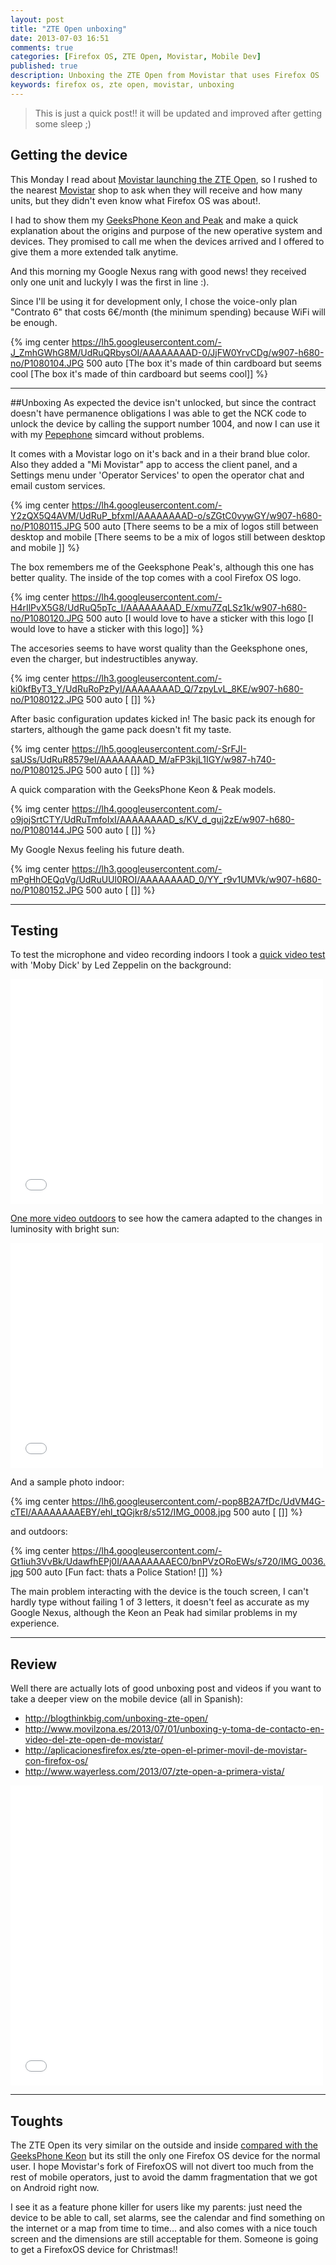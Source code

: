 ```yaml
---
layout: post
title: "ZTE Open unboxing"
date: 2013-07-03 16:51
comments: true
categories: [Firefox OS, ZTE Open, Movistar, Mobile Dev]
published: true
description: Unboxing the ZTE Open from Movistar that uses Firefox OS
keywords: firefox os, zte open, movistar, unboxing
---
```


> This is just a quick post!! it will be updated and improved after getting some sleep ;)

## Getting the device
This Monday I read about [Movistar launching the ZTE Open](http://firefoxosguide.com/firefox-os/zte-open-to-launch-tomorrow-in-spain-venezuela-colombia-on-15th-july.html/ "Movistar zte open launch"), so I rushed to the nearest [Movistar](http://www.movistar.es "Movistar") shop to ask when they will receive and how many units, but they didn't even know what Firefox OS was about!.

I had to show them my [GeeksPhone Keon and Peak](http://shop.geeksphone.com/en/3-phones "Geeksphone mobiles") and make a quick explanation about the origins and purpose of the new operative system and devices. They promised to call me when the devices arrived and I offered to give them a more extended talk anytime.

And this morning my Google Nexus rang with good news! they received only one unit and luckyly I was the first in line :).

Since I'll be using it for development only, I chose the voice-only plan "Contrato 6" that costs 6€/month (the minimum spending) because WiFi will be enough.

{% img center https://lh5.googleusercontent.com/-J_ZmhGWhG8M/UdRuQRbysOI/AAAAAAAAD-0/JjFW0YrvCDg/w907-h680-no/P1080104.JPG 500 auto [The box it's made of thin cardboard but seems cool [The box it's made of thin cardboard but seems cool]] %}

---
##Unboxing
As expected the device isn't unlocked, but since the contract doesn't have permanence obligations I was able to get the NCK code to unlock the device by calling the support number 1004, and now I can use it with my [Pepephone](https://www.pepephone.com/ "Pepephone") simcard without problems.

It comes with a Movistar logo on it's back and in a their brand blue color. Also they added a "Mi Movistar" app to access the client panel, and a Settings menu under 'Operator Services' to open the operator chat and email custom services.

{% img center https://lh4.googleusercontent.com/-Y2zQX5Q4AVM/UdRuP_bfxmI/AAAAAAAAD-o/sZGtC0vywGY/w907-h680-no/P1080115.JPG 500 auto [There seems to be a mix of logos still between desktop and mobile [There seems to be a mix of logos still between desktop and mobile ]] %}

The box remembers me of the Geeksphone Peak's, although this one has better quality. The inside of the top comes with a cool Firefox OS logo.

{% img center https://lh4.googleusercontent.com/-H4rIlPvX5G8/UdRuQ5pTc_I/AAAAAAAAD_E/xmu7ZqLSz1k/w907-h680-no/P1080120.JPG 500 auto [I would love to have a sticker with this logo [I would love to have a sticker with this logo]] %}

The accesories seems to have worst quality than the Geeksphone ones, even the charger, but indestructibles anyway.

{% img center https://lh3.googleusercontent.com/-ki0kfByT3_Y/UdRuRoPzPyI/AAAAAAAAD_Q/7zpyLvL_8KE/w907-h680-no/P1080122.JPG 500 auto [ []] %}

After basic configuration updates kicked in! The basic pack its enough for starters, although the game pack doesn't fit my taste.

{% img center https://lh5.googleusercontent.com/-SrFJI-saUSs/UdRuR8579eI/AAAAAAAAD_M/aFP3kjL1IGY/w987-h740-no/P1080125.JPG 500 auto [ []] %}

A quick comparation with the GeeksPhone Keon & Peak models.

{% img center https://lh4.googleusercontent.com/-o9jojSrtCTY/UdRuTmfoIxI/AAAAAAAAD_s/KV_d_guj2zE/w907-h680-no/P1080144.JPG 500 auto [ []] %}

My Google Nexus feeling his future death.

{% img center https://lh3.googleusercontent.com/-mPgHhOEQqVg/UdRuUUl0ROI/AAAAAAAAD_0/YY_r9v1UMVk/w907-h680-no/P1080152.JPG 500 auto [ []] %}

---
## Testing

To test the microphone and video recording indoors I took a [quick video test](www.youtube.com/watch?v=x5Ap_CSviQM) with 'Moby Dick' by Led Zeppelin on the background:
<div class="centered">
<iframe width="500" height="360" src="//www.youtube.com/embed/x5Ap_CSviQM?rel=0" frameborder="0" allowfullscreen></iframe>
</div>

[One more video outdoors](www.youtube.com/watch?v=9PVHuJ6A86U) to see how the camera adapted to the changes in luminosity with bright sun:
<div class="centered">
<iframe width="500" height="360" src="//www.youtube.com/embed/9PVHuJ6A86U?rel=0" frameborder="0" allowfullscreen></iframe>
</div>

And a sample photo indoor:

{% img center https://lh6.googleusercontent.com/-pop8B2A7fDc/UdVM4G-cTEI/AAAAAAAAEBY/ehl_tQGjkr8/s512/IMG_0008.jpg 500 auto [ []] %}

and outdoors:

{% img center https://lh4.googleusercontent.com/-Gt1iuh3VvBk/UdawfhEPj0I/AAAAAAAAEC0/bnPVzORoEWs/s720/IMG_0036.jpg 500 auto [Fun fact: thats a Police Station! []] %}


The main problem interacting with the device is the touch screen, I can't hardly type without failing 1 of 3 letters, it doesn't feel as accurate as my Google Nexus, although the Keon an Peak had similar problems in my experience.

---
## Review

Well there are actually lots of good unboxing post and videos if you want to take a deeper view on the mobile device (all in Spanish):

* http://blogthinkbig.com/unboxing-zte-open/
* http://www.movilzona.es/2013/07/01/unboxing-y-toma-de-contacto-en-video-del-zte-open-de-movistar/
* http://aplicacionesfirefox.es/zte-open-el-primer-movil-de-movistar-con-firefox-os/
* http://www.wayerless.com/2013/07/zte-open-a-primera-vista/

<div class="centered">
<iframe width="500" height="480" src="//www.youtube.com/embed/Wjs3_hY29Q8?rel=0" frameborder="0" allowfullscreen></iframe>
</div>

---
## Toughts
The ZTE Open its very similar on the outside and inside [compared with the GeeksPhone Keon](http://versus.com/en/geeksphone-keon-vs-zte-open) but its still the only one Firefox OS device for the normal user. I hope Movistar's fork of FirefoxOS will not divert too much from the rest of mobile operators, just to avoid the damm fragmentation that we got on Android right now.

I see it as a feature phone killer for users like my parents: just need the device to be able to call, set alarms, see the calendar and find something on the internet or a map from time to time... and also comes with a nice touch screen and the dimensions are still acceptable for them. Someone is going to get a FirefoxOS device for Christmas!!